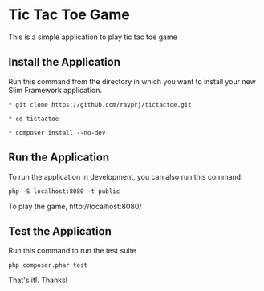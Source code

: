 # Tic Tac Toe Game
This is a simple application to play tic tac toe game

## Install the Application

Run this command from the directory in which you want to install your new Slim Framework application.

    * git clone https://github.com/rayprj/tictactoe.git

	* cd tictactoe

	* composer install --no-dev

## Run the Application
To run the application in development, you can also run this command. 

	php -S localhost:8080 -t public

To play the game,
	http://localhost:8080/

## Test the Application
Run this command to run the test suite

	php composer.phar test

That's it!. Thanks!
